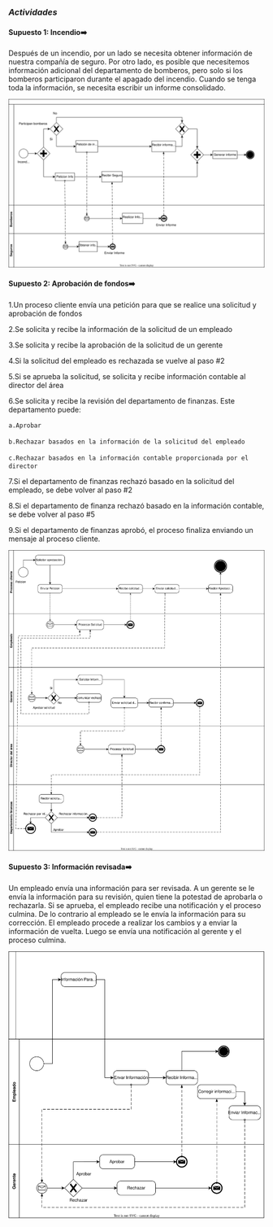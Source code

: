 ### ***Actividades***

#### **Supuesto 1: Incendio➡️**
Después de un incendio, por un lado se necesita obtener información de nuestra compañía de seguro. Por otro lado, es posible que necesitemos información adicional del departamento de bomberos, pero solo si los bomberos participaron durante el apagado del incendio. Cuando se tenga toda la información, se necesita escribir un informe consolidado.

![Supuesto1](Supuesto1.svg)

#### **Supuesto 2: Aprobación de fondos➡️**
1.Un proceso cliente envía una petición para que se realice una solicitud y aprobación de fondos

2.Se solicita y recibe la información de la solicitud de un empleado

3.Se solicita y recibe la aprobación de la solicitud de un gerente

4.Si la solicitud del empleado es rechazada se vuelve al paso #2

5.Si se aprueba la solicitud, se solicita y recibe información contable al director del área

6.Se solicita y recibe la revisión del departamento de finanzas. Este departamento puede:

    a.Aprobar

    b.Rechazar basados en la información de la solicitud del empleado

    c.Rechazar basados en la información contable proporcionada por el director

7.Si el departamento de finanzas rechazó basado en la solicitud del empleado, se debe volver al paso #2

8.Si el departamento de finanza rechazó basado en la información contable, se debe volver al paso #5

9.Si el departamento de finanzas aprobó, el proceso finaliza enviando un mensaje al proceso cliente.

![Supuesto2](Supuesto2.svg)

#### **Supuesto 3: Información revisada➡️**
Un empleado envía una información para ser revisada. A un gerente se le envía la información para su revisión, quien tiene la potestad de aprobarla o rechazarla. Si se aprueba, el empleado recibe una notificación y el proceso culmina. De lo contrario al empleado se le envía la información para su corrección. El empleado procede a realizar los cambios y a enviar la información de vuelta. Luego se envía una notificación al gerente y el proceso culmina.


![Supuesto3](Supuesto3.svg)